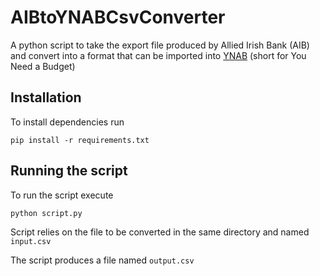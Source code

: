 # AIBtoYNABCsvConverter
A python script to take the export file produced by Allied Irish Bank (AIB) and convert into a format that can be imported into [YNAB](https://www.youneedabudget.com) (short for You Need a Budget)

## Installation

To install dependencies run
```
pip install -r requirements.txt
```

## Running the script

To run the script execute 
```
python script.py
```

Script relies on the file to be converted in the same directory and named `input.csv`

The script produces a file named `output.csv`